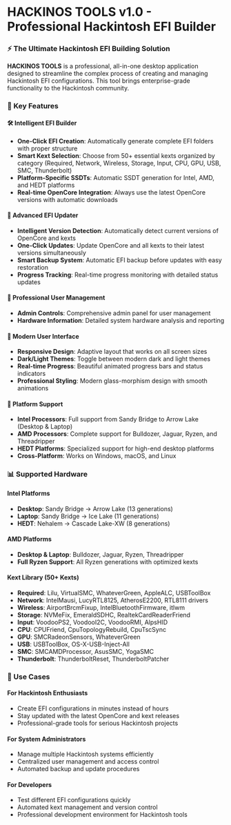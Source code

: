 # HACKINOS TOOLS v1.0 - Professional Hackintosh EFI Builder

### ⚡ The Ultimate Hackintosh EFI Building Solution

**HACKINOS TOOLS** is a professional, all-in-one desktop application designed to streamline the complex process of creating and managing Hackintosh EFI configurations. This tool brings enterprise-grade functionality to the Hackintosh community.

### 🚀 Key Features

#### 🛠️ **Intelligent EFI Builder**

- **One-Click EFI Creation**: Automatically generate complete EFI folders with proper structure
- **Smart Kext Selection**: Choose from 50+ essential kexts organized by category (Required, Network, Wireless, Storage, Input, CPU, GPU, USB, SMC, Thunderbolt)
- **Platform-Specific SSDTs**: Automatic SSDT generation for Intel, AMD, and HEDT platforms
- **Real-time OpenCore Integration**: Always use the latest OpenCore versions with automatic downloads

#### 🔄 **Advanced EFI Updater**

- **Intelligent Version Detection**: Automatically detect current versions of OpenCore and kexts
- **One-Click Updates**: Update OpenCore and all kexts to their latest versions simultaneously
- **Smart Backup System**: Automatic EFI backup before updates with easy restoration
- **Progress Tracking**: Real-time progress monitoring with detailed status updates

#### 👤 **Professional User Management**

- **Admin Controls**: Comprehensive admin panel for user management
- **Hardware Information**: Detailed system hardware analysis and reporting

#### 🎨 **Modern User Interface**

- **Responsive Design**: Adaptive layout that works on all screen sizes
- **Dark/Light Themes**: Toggle between modern dark and light themes
- **Real-time Progress**: Beautiful animated progress bars and status indicators
- **Professional Styling**: Modern glass-morphism design with smooth animations

#### 🧬 **Platform Support**

- **Intel Processors**: Full support from Sandy Bridge to Arrow Lake (Desktop & Laptop)
- **AMD Processors**: Complete support for Bulldozer, Jaguar, Ryzen, and Threadripper
- **HEDT Platforms**: Specialized support for high-end desktop platforms
- **Cross-Platform**: Works on Windows, macOS, and Linux

### 📊 Supported Hardware

#### **Intel Platforms**

- **Desktop**: Sandy Bridge → Arrow Lake (13 generations)
- **Laptop**: Sandy Bridge → Ice Lake (11 generations)
- **HEDT**: Nehalem → Cascade Lake-XW (8 generations)

#### **AMD Platforms**

- **Desktop & Laptop**: Bulldozer, Jaguar, Ryzen, Threadripper
- **Full Ryzen Support**: All Ryzen generations with optimized kexts

#### **Kext Library (50+ Kexts)**

- **Required**: Lilu, VirtualSMC, WhateverGreen, AppleALC, USBToolBox
- **Network**: IntelMausi, LucyRTL8125, AtherosE2200, RTL8111 drivers
- **Wireless**: AirportBrcmFixup, IntelBluetoothFirmware, itlwm
- **Storage**: NVMeFix, EmeraldSDHC, RealtekCardReaderFriend
- **Input**: VoodooPS2, VoodooI2C, VoodooRMI, AlpsHID
- **CPU**: CPUFriend, CpuTopologyRebuild, CpuTscSync
- **GPU**: SMCRadeonSensors, WhateverGreen
- **USB**: USBToolBox, OS-X-USB-Inject-All
- **SMC**: SMCAMDProcessor, AsusSMC, YogaSMC
- **Thunderbolt**: ThunderboltReset, ThunderboltPatcher

### 🎯 Use Cases

#### **For Hackintosh Enthusiasts**

- Create EFI configurations in minutes instead of hours
- Stay updated with the latest OpenCore and kext releases
- Professional-grade tools for serious Hackintosh projects

#### **For System Administrators**

- Manage multiple Hackintosh systems efficiently
- Centralized user management and access control
- Automated backup and update procedures

#### **For Developers**

- Test different EFI configurations quickly
- Automated kext management and version control
- Professional development environment for Hackintosh tools
